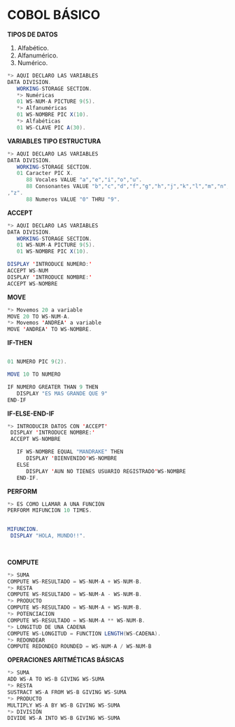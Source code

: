 # COBOL BÁSICO



**TIPOS DE DATOS**

1. Alfabético.
2. Alfanumérico.
3. Numérico.



```java
*> AQUI DECLARO LAS VARIABLES
DATA DIVISION.
   WORKING-STORAGE SECTION.
   *> Numéricas
   01 WS-NUM-A PICTURE 9(5).
   *> Alfanuméricas
   01 WS-NOMBRE PIC X(10).
   *> Alfabéticas
   01 WS-CLAVE PIC A(30).

```

**VARIABLES TIPO ESTRUCTURA**
```java
*> AQUI DECLARO LAS VARIABLES
DATA DIVISION.
   WORKING-STORAGE SECTION.
   01 Caracter PIC X.
      88 Vocales VALUE "a","e","i","o","u".
      88 Consonantes VALUE "b","c","d","f","g","h","j","k","l","m","n","p","q","r","s","t","v","w","x","y"
,"z".
      88 Numeros VALUE "0" THRU "9".
```



**ACCEPT**

```java
*> AQUI DECLARO LAS VARIABLES
DATA DIVISION.
   WORKING-STORAGE SECTION.
   01 WS-NUM-A PICTURE 9(5).
   01 WS-NOMBRE PIC X(10).

DISPLAY 'INTRODUCE NUMERO:'
ACCEPT WS-NUM
DISPLAY 'INTRODUCE NOMBRE:'
ACCEPT WS-NOMBRE
```


**MOVE**
```java
*> Movemos 20 a variable
MOVE 20 TO WS-NUM-A.
*> Movemos 'ANDREA' a variable
MOVE 'ANDREA' TO WS-NOMBRE.
```

**IF-THEN**

```java

01 NUMERO PIC 9(2).

MOVE 10 TO NUMERO

IF NUMERO GREATER THAN 9 THEN
   DISPLAY "ES MAS GRANDE QUE 9"
END-IF
```

**IF-ELSE-END-IF**

```java
*> INTRODUCIR DATOS CON 'ACCEPT'
 DISPLAY 'INTRODUCE NOMBRE:'
 ACCEPT WS-NOMBRE

   IF WS-NOMBRE EQUAL "MANDRAKE" THEN
      DISPLAY 'BIENVENIDO'WS-NOMBRE
   ELSE
      DISPLAY 'AUN NO TIENES USUARIO REGISTRADO'WS-NOMBRE
   END-IF.
 ```

**PERFORM**
```java
*> ES COMO LLAMAR A UNA FUNCIÓN
PERFORM MIFUNCION 10 TIMES.


MIFUNCION.
 DISPLAY "HOLA, MUNDO!!".
  
 
 ```


**COMPUTE**
```java
*> SUMA
COMPUTE WS-RESULTADO = WS-NUM-A + WS-NUM-B.
*> RESTA
COMPUTE WS-RESULTADO = WS-NUM-A - WS-NUM-B.
*> PRODUCTO
COMPUTE WS-RESULTADO = WS-NUM-A + WS-NUM-B.
*> POTENCIACION
COMPUTE WS-RESULTADO = WS-NUM-A ** WS-NUM-B.
*> LONGITUD DE UNA CADENA
COMPUTE WS-LONGITUD = FUNCTION LENGTH(WS-CADENA).
*> REDONDEAR
COMPUTE REDONDEO ROUNDED = WS-NUM-A / WS-NUM-B

```

**OPERACIONES ARITMÉTICAS BÁSICAS**

```java
*> SUMA
ADD WS-A TO WS-B GIVING WS-SUMA
*> RESTA
SUSTRACT WS-A FROM WS-B GIVING WS-SUMA
*> PRODUCTO
MULTIPLY WS-A BY WS-B GIVING WS-SUMA
*> DIVISIÓN
DIVIDE WS-A INTO WS-B GIVING WS-SUMA

```




